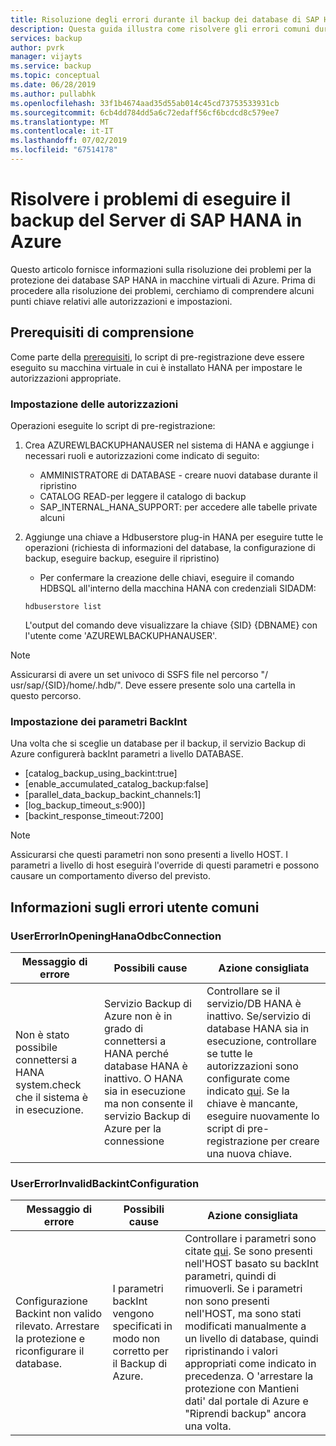 ```yaml
---
title: Risoluzione degli errori durante il backup dei database di SAP HANA con Backup di Azure | Microsoft Docs
description: Questa guida illustra come risolvere gli errori comuni durante il tentativo di backup di database SAP HANA con Backup di Azure.
services: backup
author: pvrk
manager: vijayts
ms.service: backup
ms.topic: conceptual
ms.date: 06/28/2019
ms.author: pullabhk
ms.openlocfilehash: 33f1b4674aad35d55ab014c45cd73753533931cb
ms.sourcegitcommit: 6cb4dd784dd5a6c72edaff56cf6bcdcd8c579ee7
ms.translationtype: MT
ms.contentlocale: it-IT
ms.lasthandoff: 07/02/2019
ms.locfileid: "67514178"
---
```

# <a name="troubleshoot-back-up-of-sap-hana-server-on-azure"></a>Risolvere i problemi di eseguire il backup del Server di SAP HANA in Azure

Questo articolo fornisce informazioni sulla risoluzione dei problemi per la protezione dei database SAP HANA in macchine virtuali di Azure. Prima di procedere alla risoluzione dei problemi, cerchiamo di comprendere alcuni punti chiave relativi alle autorizzazioni e impostazioni.

## <a name="understanding-pre-requisites"></a>Prerequisiti di comprensione

Come parte della [prerequisiti](backup-azure-sap-hana-database.md#prerequisites), lo script di pre-registrazione deve essere eseguito su macchina virtuale in cui è installato HANA per impostare le autorizzazioni appropriate.

### <a name="setting-up-permissions"></a>Impostazione delle autorizzazioni

Operazioni eseguite lo script di pre-registrazione:

1. Crea AZUREWLBACKUPHANAUSER nel sistema di HANA e aggiunge i necessari ruoli e autorizzazioni come indicato di seguito:
    - AMMINISTRATORE di DATABASE - creare nuovi database durante il ripristino
    - CATALOG READ-per leggere il catalogo di backup
    - SAP_INTERNAL_HANA_SUPPORT: per accedere alle tabelle private alcuni
2. Aggiunge una chiave a Hdbuserstore plug-in HANA per eseguire tutte le operazioni (richiesta di informazioni del database, la configurazione di backup, eseguire backup, eseguire il ripristino)
   
   - Per confermare la creazione delle chiavi, eseguire il comando HDBSQL all'interno della macchina HANA con credenziali SIDADM:

    ``` hdbsql
    hdbuserstore list
    ```
    
    L'output del comando deve visualizzare la chiave {SID} {DBNAME} con l'utente come 'AZUREWLBACKUPHANAUSER'.

> [!NOTE]
> Assicurarsi di avere un set univoco di SSFS file nel percorso "/ usr/sap/{SID}/home/.hdb/". Deve essere presente solo una cartella in questo percorso.

### <a name="setting-up-backint-parameters"></a>Impostazione dei parametri BackInt

Una volta che si sceglie un database per il backup, il servizio Backup di Azure configurerà backInt parametri a livello DATABASE.

- [catalog_backup_using_backint:true]
- [enable_accumulated_catalog_backup:false]
- [parallel_data_backup_backint_channels:1]
- [log_backup_timeout_s:900)]
- [backint_response_timeout:7200]

> [!NOTE]
> Assicurarsi che questi parametri non sono presenti a livello HOST. I parametri a livello di host eseguirà l'override di questi parametri e possono causare un comportamento diverso del previsto.

## <a name="understanding-common-user-errors"></a>Informazioni sugli errori utente comuni

### <a name="usererrorinopeninghanaodbcconnection"></a>UserErrorInOpeningHanaOdbcConnection

| Messaggio di errore | Possibili cause | Azione consigliata |
|---|---|---|
| Non è stato possibile connettersi a HANA system.check che il sistema è in esecuzione.| Servizio Backup di Azure non è in grado di connettersi a HANA perché database HANA è inattivo. O HANA sia in esecuzione ma non consente il servizio Backup di Azure per la connessione | Controllare se il servizio/DB HANA è inattivo. Se/servizio di database HANA sia in esecuzione, controllare se tutte le autorizzazioni sono configurate come indicato [qui](#setting-up-permissions). Se la chiave è mancante, eseguire nuovamente lo script di pre-registrazione per creare una nuova chiave. |

### <a name="usererrorinvalidbackintconfiguration"></a>UserErrorInvalidBackintConfiguration

| Messaggio di errore | Possibili cause | Azione consigliata |
|---|---|---|
| Configurazione Backint non valido rilevato. Arrestare la protezione e riconfigurare il database.| I parametri backInt vengono specificati in modo non corretto per il Backup di Azure. | Controllare i parametri sono citate [qui](#setting-up-backint-parameters). Se sono presenti nell'HOST basato su backInt parametri, quindi di rimuoverli. Se i parametri non sono presenti nell'HOST, ma sono stati modificati manualmente a un livello di database, quindi ripristinando i valori appropriati come indicato in precedenza. O 'arrestare la protezione con Mantieni dati' dal portale di Azure e "Riprendi backup" ancora una volta.|

